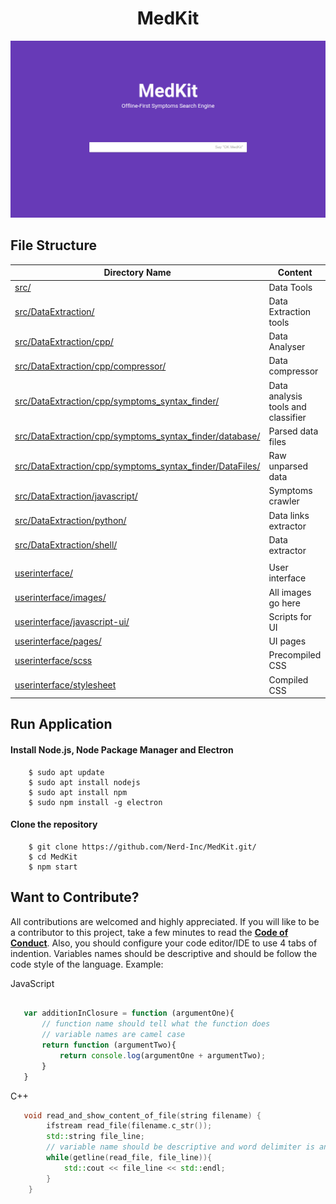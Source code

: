 <center> <h1> MedKit </h1> </center>

![MedKit](userinterface/images/MedKit2.0.png)

## File Structure

| Directory Name | Content |
|----------------|----------------|
| [src/](https://github.com/Nerd-Inc/MedKit/src) | Data Tools |
| [src/DataExtraction/](https://github.com/Nerd-Inc/MedKit/src/DataExtraction) | Data Extraction tools |
| [src/DataExtraction/cpp/](https://github.com/Nerd-Inc/MedKit/src/DataExtraction/cpp) | Data Analyser |
| [src/DataExtraction/cpp/compressor/](https://github.com/Nerd-Inc/MedKit/src/DataExtraction/cpp/compressor) | Data compressor |
| [src/DataExtraction/cpp/symptoms_syntax_finder/](https://github.com/Nerd-Inc/MedKit/src/DataExtraction/cpp/symptoms_syntax_finder) | Data analysis tools and classifier |
| [src/DataExtraction/cpp/symptoms_syntax_finder/database/](https://github.com/Nerd-Inc/MedKit/src/DataExtraction/cpp/symptoms_syntax_finder/database) | Parsed data files |
| [src/DataExtraction/cpp/symptoms_syntax_finder/DataFiles/](https://github.com/Nerd-Inc/MedKit/src/DataExtraction/cpp/symptoms_syntax_finder/DataFiles) | Raw unparsed data |
| [src/DataExtraction/javascript/](https://github.com/Nerd-Inc/MedKit/src/DataExtraction/javascript) | Symptoms crawler |
| [src/DataExtraction/python/](https://github.com/Nerd-Inc/MedKit/src/DataExtraction/python) | Data links extractor |
| [src/DataExtraction/shell/](https://github.com/Nerd-Inc/MedKit/src/DataExtraction/shell) | Data extractor |
|      |      |
| [userinterface/](https://github.com/Nerd-Inc/MedKit/userinterface) | User interface |
| [userinterface/images/](https://github.com/Nerd-Inc/MedKit/userinterface/images) | All images go here  |
| [userinterface/javascript-ui/](https://github.com/Nerd-Inc/MedKit/userinterface/javascript-ui) | Scripts for UI |
| [userinterface/pages/](https://github.com/Nerd-Inc/MedKit/userinterface/pages) | UI pages |
| [userinterface/scss](https://github.com/Nerd-Inc/MedKit/userinterface/scss) | Precompiled CSS |
| [userinterface/stylesheet](https://github.com/Nerd-Inc/MedKit/userinterface/stylesheet) | Compiled CSS |

## Run Application

#### Install Node.js, Node Package Manager and Electron
```shell
	$ sudo apt update
	$ sudo apt install nodejs
	$ sudo apt install npm
	$ sudo npm install -g electron
```
#### Clone the repository
```shell
	$ git clone https://github.com/Nerd-Inc/MedKit.git/
	$ cd MedKit
	$ npm start
```
## Want to Contribute?

All contributions are welcomed and highly appreciated. If you will like to be a contributor to this project, take a few minutes to read the [__Code of Conduct__](../blob/master/code_of_conduct.md). Also, you should configure your code editor/IDE to use 4 tabs of indention. Variables names should be descriptive and should be follow the code style of the language. Example:

JavaScript
```javascript

   var additionInClosure = function (argumentOne){
	   // function name should tell what the function does
	   // variable names are camel case
	   return function (argumentTwo){
		   return console.log(argumentOne + argumentTwo);
	   }
   }
```
C++
```cpp
   void read_and_show_content_of_file(string filename) {
		ifstream read_file(filename.c_str());
		std::string file_line;
		// variable name should be descriptive and word delimiter is an underscore
		while(getline(read_file, file_line)){
			std::cout << file_line << std::endl;
		}
	}
```
